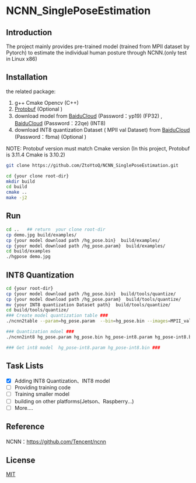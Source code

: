 # NCNN_SinglePoseEstimation
## Introduction 
The project mainly provides  pre-trained model (trained from MPII dataset by Pytorch) to estimate the individual human posture through NCNN.(only  test in  Linux x86)

## Installation
the related  package:
1. g++ Cmake Opencv (C++) 
2. [Protobuf](https://github.com/protocolbuffers/protobuf/blob/master/src/README.md)  (Optional )
3. download model from [BaiduCloud](https://pan.baidu.com/s/1Nw24WJj2SjG0iANua4XIoA) (Password：yp19) (FP32) , [BaiduCloud](https://pan.baidu.com/s/1QOCGh99e_3jVZgH9XMdhlQ) (Password：22qe) (INT8)
4. download  INT8 quantization Dataset ( MPII val Dataset) from [BaiduCloud](https://pan.baidu.com/s/1tS0rcevP-Sx3M3y-XxouHQ) (Password：fbma) (Optional )

NOTE: Protobuf version must match Cmake version (In this project, Protobuf is 3.11.4 Cmake is 3.10.2)

```bash
git clone https://github.com/ZtoYtoQ/NCNN_SinglePoseEstimation.git

cd {your clone root-dir}
mkdir build
cd build
cmake ..
make -j2
```
 ## Run
```bash
cd ..   ## return  your clone root-dir
cp demo.jpg build/examples/
cp {your model download path /hg_pose.bin}  build/examples/
cp {your model download path /hg_pose.param}  build/examples/
cd build/examples 
./hgpose demo.jpg
```
## INT8 Quantization

```bash
cd {your root-dir}
cp {your model download path /hg_pose.bin}  build/tools/quantize/
cp {your model download path /hg_pose.param}  build/tools/quantize/
mv {your INT8 quantization Dataset path}  build/tools/quantize/
cd build/tools/quantize/
### Create model quantization table ###
./ncnn2table --param=hg_pose.param  --bin=hg_pose.bin --images=MPII_val_image/  --output=hg_pose.table  --thread=2 --mean=112,113,110 --norm=0.004,0.004,0.004

### Quantization mdoel ###
./ncnn2int8 hg_pose.param hg_pose.bin hg_pose-int8.param hg_pose-int8.bin hg_pose.table

### Get int8 model  hg_pose-int8.param hg_pose-int8.bin ###
```



## Task Lists

- [x] Adding INT8 Quantization、INT8 model 
- [ ] Providing  training code
- [ ] Training  smaller model  
- [ ] building  on other platforms(Jetson、Raspberry...)
- [ ] More....

## Reference
NCNN：https://github.com/Tencent/ncnn

## License
[MIT](https://choosealicense.com/licenses/mit/)
